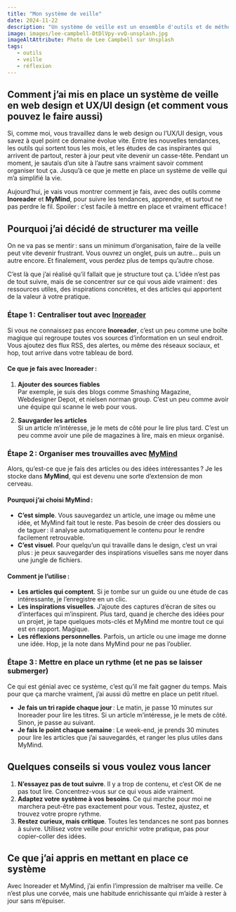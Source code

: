 ```yaml
---
title: "Mon système de veille"
date: 2024-11-22
description: "Un système de veille est un ensemble d'outils et de méthodes qui permettent de rester informé sur un sujet donné."
image: images/lee-campbell-DtDlVpy-vvQ-unsplash.jpg
imageAltAttribute: Photo de Lee Campbell sur Unsplash
tags:
   - outils
   - veille 
   - réflexion
---
```


## **Comment j’ai mis en place un système de veille en web design et UX/UI design (et comment vous pouvez le faire aussi)**

Si, comme moi, vous travaillez dans le web design ou l’UX/UI design, vous savez à quel point ce domaine évolue vite. Entre les nouvelles tendances, les outils qui sortent tous les mois, et les études de cas inspirantes qui arrivent de partout, rester à jour peut vite devenir un casse-tête. Pendant un moment, je sautais d’un site à l’autre sans vraiment savoir comment organiser tout ça. Jusqu’à ce que je mette en place un système de veille qui m’a simplifié la vie.

Aujourd’hui, je vais vous montrer comment je fais, avec des outils comme **Inoreader** et **MyMind**, pour suivre les tendances, apprendre, et surtout ne pas perdre le fil. Spoiler : c’est facile à mettre en place et vraiment efficace !

## **Pourquoi j’ai décidé de structurer ma veille**

On ne va pas se mentir : sans un minimum d’organisation, faire de la veille peut vite devenir frustrant. Vous ouvrez un onglet, puis un autre… puis un autre encore. Et finalement, vous perdez plus de temps qu’autre chose.

C’est là que j’ai réalisé qu’il fallait que je structure tout ça. L’idée n’est pas de tout suivre, mais de se concentrer sur ce qui vous aide vraiment : des ressources utiles, des inspirations concrètes, et des articles qui apportent de la valeur à votre pratique.

### **Étape 1 : Centraliser tout avec [Inoreader](https://www.inoreader.com/?lang=fr_FR)**

Si vous ne connaissez pas encore **Inoreader**, c’est un peu comme une boîte magique qui regroupe toutes vos sources d’information en un seul endroit. Vous ajoutez des flux RSS, des alertes, ou même des réseaux sociaux, et hop, tout arrive dans votre tableau de bord.

#### **Ce que je fais avec Inoreader :**

1. **Ajouter des sources fiables**  
   Par exemple, je suis des blogs comme Smashing Magazine, Webdesigner Depot, et nielsen norman group. C’est un peu comme avoir une équipe qui scanne le web pour vous.

2. **Sauvgarder les articles**  
   Si un article m’intéresse, je le mets de côté pour le lire plus tard. C’est un peu comme avoir une pile de magazines à lire, mais en mieux organisé.

### **Étape 2 : Organiser mes trouvailles avec [MyMind](https://mymind.com/)**

Alors, qu’est-ce que je fais des articles ou des idées intéressantes ? Je les stocke dans **MyMind**, qui est devenu une sorte d’extension de mon cerveau.

#### **Pourquoi j’ai choisi MyMind :**

- **C’est simple**. Vous sauvegardez un article, une image ou même une idée, et MyMind fait tout le reste. Pas besoin de créer des dossiers ou de taguer : il analyse automatiquement le contenu pour le rendre facilement retrouvable.
- **C’est visuel**. Pour quelqu’un qui travaille dans le design, c’est un vrai plus : je peux sauvegarder des inspirations visuelles sans me noyer dans une jungle de fichiers.

#### **Comment je l’utilise :**

- **Les articles qui comptent**. Si je tombe sur un guide ou une étude de cas intéressante, je l’enregistre en un clic.
- **Les inspirations visuelles**. J’ajoute des captures d’écran de sites ou d’interfaces qui m’inspirent. Plus tard, quand je cherche des idées pour un projet, je tape quelques mots-clés et MyMind me montre tout ce qui est en rapport. Magique.
- **Les réflexions personnelles**. Parfois, un article ou une image me donne une idée. Hop, je la note dans MyMind pour ne pas l’oublier.

### **Étape 3 : Mettre en place un rythme (et ne pas se laisser submerger)**

Ce qui est génial avec ce système, c’est qu’il me fait gagner du temps. Mais pour que ça marche vraiment, j’ai aussi dû mettre en place un petit rituel.

- **Je fais un tri rapide chaque jour** : Le matin, je passe 10 minutes sur Inoreader pour lire les titres. Si un article m’intéresse, je le mets de côté. Sinon, je passe au suivant.
- **Je fais le point chaque semaine** : Le week-end, je prends 30 minutes pour lire les articles que j’ai sauvegardés, et ranger les plus utiles dans MyMind.

## **Quelques conseils si vous voulez vous lancer**

1. **N’essayez pas de tout suivre**. Il y a trop de contenu, et c’est OK de ne pas tout lire. Concentrez-vous sur ce qui vous aide vraiment.
2. **Adaptez votre système à vos besoins**. Ce qui marche pour moi ne marchera peut-être pas exactement pour vous. Testez, ajustez, et trouvez votre propre rythme.
3. **Restez curieux, mais critique**. Toutes les tendances ne sont pas bonnes à suivre. Utilisez votre veille pour enrichir votre pratique, pas pour copier-coller des idées.

## **Ce que j’ai appris en mettant en place ce système**

Avec Inoreader et MyMind, j’ai enfin l’impression de maîtriser ma veille. Ce n’est plus une corvée, mais une habitude enrichissante qui m’aide à rester à jour sans m’épuiser.
